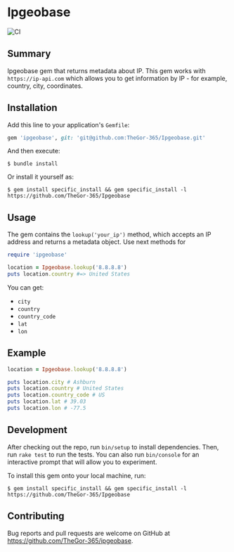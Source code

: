 # Ipgeobase

![CI](https://github.com/TheGor-365/Ipgeobase/actions/workflows/main.yml/badge.svg)


## Summary

Ipgeobase gem that returns metadata about IP. This gem works with `https://ip-api.com` which allows you to get information by IP - for example, country, city, coordinates.

## Installation

Add this line to your application's `Gemfile`:

```ruby
gem 'ipgeobase', git: 'git@github.com:TheGor-365/Ipgeobase.git'
```

And then execute:

    $ bundle install

Or install it yourself as:

    $ gem install specific_install && gem specific_install -l https://github.com/TheGor-365/Ipgeobase


## Usage

The gem contains the `lookup('your_ip')` method, which accepts an IP address and returns a metadata object. Use next methods for
```ruby
require 'ipgeobase'

location = Ipgeobase.lookup('8.8.8.8')
puts location.country #=> United States
```

You can get:

* `city`
* `country`
* `country_code`
* `lat`
* `lon`

## Example

```ruby
location = Ipgeobase.lookup('8.8.8.8')

puts location.city # Ashburn
puts location.country # United States
puts location.country_code # US
puts location.lat # 39.03
puts location.lon # -77.5
```

## Development

After checking out the repo, run `bin/setup` to install dependencies. Then, run `rake test` to run the tests. You can also run `bin/console` for an interactive prompt that will allow you to experiment.

To install this gem onto your local machine, run: 
```
$ gem install specific_install && gem specific_install -l https://github.com/TheGor-365/Ipgeobase
```
## Contributing

Bug reports and pull requests are welcome on GitHub at https://github.com/TheGor-365/ipgeobase.
